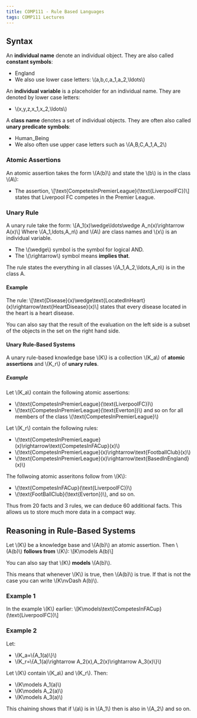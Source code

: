 ```yaml
---
title: COMP111 - Rule Based Languages
tags: COMP111 Lectures
---
```

## Syntax
An **individual name** denote an individual object. They are also called **constant symbols**:

* England
* We also use lower case letters: &#92;(a,b,c,a_1,a_2,\ldots&#92;)

An **individual variable** is a placeholder for an individual name. They are denoted by lower case letters:

* &#92;(x,y,z,x_1,x_2,\ldots&#92;)

A **class name** denotes a set of individual objects. They are often also called **unary predicate symbols**:

* Human_Being
* We also often use upper case letters such as &#92;(A,B,C,A_1,A_2&#92;)

### Atomic Assertions

An atomic assertion takes the form &#92;(A(b)&#92;) and state the &#92;(b&#92;) is in the class &#92;(A&#92;):

* The assertion,
&#92;[\text{CompetesInPremierLeague}(\text{LiverpoolFC})&#92;] states that Liverpool FC competes in the Premier League.

### Unary Rule
A unary rule take the form:
&#92;[A_1(x)\wedge\ldots\wedge A_n(x)\rightarrow A(x)&#92;]
Where &#92;(A_1,ldots,A_n&#92;) and &#92;(A&#92;) are class names and &#92;(x&#92;) is an individual variable.

* The &#92;(\wedge&#92;) symbol is the symbol for logical AND.
* The &#92;(\rightarrow&#92;) symbol means **implies that**.

The rule states the everything in all classes &#92;(A_1,A_2,\ldots,A_n&#92;) is in the class A.

#### Example

The rule:
&#92;[\text{Disease}(x)\wedge\text{LocatedInHeart}(x)\rightarrow\text{HeartDisease}(x)&#92;]
states that every disease located in the heart is a heart disease.

You can also say that the result of the evaluation on the left side is a subset of the objects in the set on the right hand side.

#### Unary Rule-Based Systems
A unary rule-based knowledge base &#92;(K&#92;) is a collection &#92;(K_a&#92;) of **atomic assertions** and &#92;(K_r&#92;) of **unary rules**.

##### Example
Let &#92;(K_a&#92;) contain the following atomic assertions:

* &#92;(\text{CompetesInPremierLeague}(\text{LiverpoolFC})&#92;)
* &#92;(\text{CompetesInPremierLeague}(\text{Everton})&#92;) and so on for all members of the class &#92;(\text{CompetesInPremierLeague}&#92;)

Let &#92;(K_r&#92;) contain the following rules:

* &#92;(\text{CompetesInPremierLeague}(x)\rightarrow\text{CompetesInFACup}(x)&#92;)
* &#92;(\text{CompetesInPremierLeague}(x)\rightarrow\text{FootballClub}(x)&#92;)
* &#92;(\text{CompetesInPremierLeague}(x)\rightarrow\text{BasedInEngland}(x)&#92;)

The follwoing atomic asseritons follow from &#92;(K&#92;):

* &#92;(\text{CompetesInFACup}(\text{LiverpoolFC})&#92;)
* &#92;(\text{FootBallClub}(\text{Everton})&#92;), and so on.

Thus from 20 facts and 3 rules, we can deduce 60 additional facts. This allows us to store much more data in a compact way.

## Reasoning in Rule-Based Systems
Let &#92;(K&#92;) be a knowledge base and &#92;(A(b)&#92;) an atomic assertion. Then &#92;(A(b)&#92;) **follows from** &#92;(K&#92;):
&#92;[K\models A(b)&#92;]

You can also say that &#92;(K&#92;) **models** &#92;(A(b)&#92;).

This means that whenever &#92;(K&#92;) is true, then &#92;(A(b)&#92;) is true. If that is not the case you can write &#92;(K\nvDash A(b)&#92;).

### Example 1
In the example &#92;(K&#92;) earlier:
&#92;[K\models\text{CompetesInFACup}(\text{LiverpoolFC})&#92;]

### Example 2
Let:

* &#92;(K_a=&#92;{A_1(a)&#92;}&#92;)
* &#92;(K_r=&#92;{A_1(a)\rightarrow A_2(x),A_2(x)\rightarrow A_3(x)&#92;}&#92;)

Let &#92;(K&#92;) contain &#92;(K_a&#92;) and &#92;(K_r&#92;). Then:

* &#92;(K\models A_1(a)&#92;)
* &#92;(K\models A_2(a)&#92;)
* &#92;(K\models A_3(a)&#92;)

This chaining shows that if &#92;(a&#92;) is in &#92;(A_1&#92;) then is also in &#92;(A_2&#92;) and so on.
